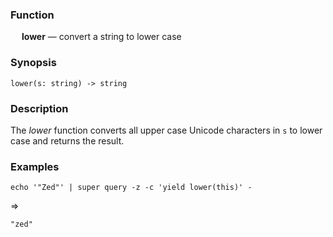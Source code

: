 ### Function

&emsp; **lower** &mdash; convert a string to lower case

### Synopsis

```
lower(s: string) -> string
```

### Description

The _lower_ function converts all upper case Unicode characters in `s`
to lower case and returns the result.

### Examples

```mdtest-command
echo '"Zed"' | super query -z -c 'yield lower(this)' -
```
=>
```mdtest-output
"zed"
```

